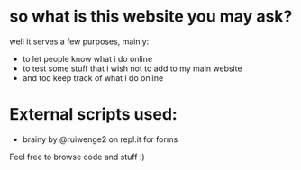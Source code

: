 # so what is this website you may ask?
well it serves a few purposes, mainly: 
- to let people know what i do online
- to test some stuff that i wish not to add to my main website
- and too keep track of what i do online

# External scripts used: 
- brainy by @ruiwenge2 on repl.it for forms


Feel free to browse code and stuff :)